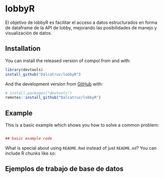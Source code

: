 
<!-- README.md is generated from README.Rmd. Please edit that file -->

# lobbyR

El objetivo de lobbyR es facilitar el acceso a datos estructurados en
forma de dataframe de la API de lobby, mejorando las posibilidades de
manejo y visualización de datos.

## Installation

You can install the released version of compol from and with:

``` r
library(devtools)
install_github("Dalcatruz/lobbyR")
```

And the development version from [GitHub](https://github.com/) with:

``` r
# install.packages("devtools")
remotes::install_github("Dalcatruz/lobbyR")
```

## Example

This is a basic example which shows you how to solve a common problem:

``` r

## basic example code
```

What is special about using `README.Rmd` instead of just `README.md`?
You can include R chunks like so:

## Ejemplos de trabajo de base de datos
